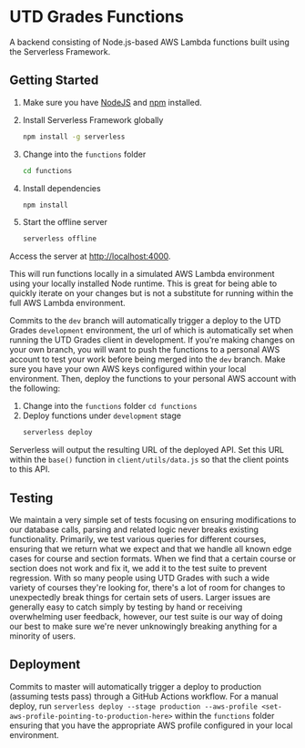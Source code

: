 # UTD Grades Functions

A backend consisting of Node.js-based AWS Lambda functions built using the Serverless Framework.

## Getting Started

1. Make sure you have [NodeJS](https://nodejs.org/) and [npm](https://www.npmjs.com/) installed.
3. Install Serverless Framework globally
    ```bash
    npm install -g serverless
    ```
2. Change into the `functions` folder
    ```bash
    cd functions
    ```

2. Install dependencies
    
    ```bash
    npm install
    ```
3. Start the offline server
    
    ```bash
    serverless offline
    ```

Access the server at [http://localhost:4000](http://localhost:4000).

This will run functions locally in a simulated AWS Lambda environment using your locally installed Node runtime. This is great for being able to quickly iterate on your changes but is not a substitute for running within the full AWS Lambda environment.

Commits to the `dev` branch will automatically trigger a deploy to the UTD Grades `development` environment, the url of which is automatically set when running the UTD Grades client in development. If you're making changes on your own branch, you will want to push the functions to a personal AWS account to test your work before being merged into the `dev` branch. Make sure you have your own AWS keys configured within your local environment. Then, deploy the functions to your personal AWS account with the following:

1. Change into the `functions` folder
    `cd functions`
2. Deploy functions under `development` stage
    ```bash
    serverless deploy
    ```

Serverless will output the resulting URL of the deployed API. Set this URL within the `base()` function in `client/utils/data.js` so that the client points to this API.

## Testing

We maintain a very simple set of tests focusing on ensuring modifications to our database calls, parsing and related logic never breaks existing functionality. Primarily, we test various queries for different courses, ensuring that we return what we expect and that we handle all known edge cases for course and section formats. When we find that a certain course or section does not work and fix it, we add it to the test suite to prevent regression. With so many people using UTD Grades with such a wide variety of courses they're looking for, there's a lot of room for changes to unexpectedly break things for certain sets of users. Larger issues are generally easy to catch simply by testing by hand or receiving overwhelming user feedback, however, our test suite is our way of doing our best to make sure we're never unknowingly breaking anything for a minority of users.

## Deployment

Commits to master will automatically trigger a deploy to production (assuming tests pass) through a GitHub Actions workflow. For a manual deploy, run `serverless deploy --stage production --aws-profile <set-aws-profile-pointing-to-production-here>` within the `functions` folder ensuring that you have the appropriate AWS profile configured in your local environment.
